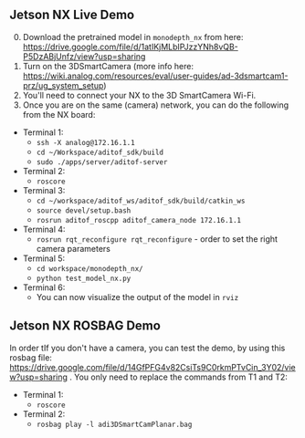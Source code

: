 ## Jetson NX Live Demo
0. Download the pretrained model in `monodepth_nx` from here: https://drive.google.com/file/d/1atIKjMLbIPJzzYNh8vQB-P5DzABjUnfz/view?usp=sharing
1. Turn on the 3DSmartCamera (more info here: https://wiki.analog.com/resources/eval/user-guides/ad-3dsmartcam1-prz/ug_system_setup)
2. You'll need to connect your NX to the 3D SmartCamera Wi-Fi.
3. Once you are on the same (camera) network, you can do the following from the NX board:
- Terminal 1:
  - `ssh -X analog@172.16.1.1`
  - `cd ~/Workspace/aditof_sdk/build`
  - `sudo ./apps/server/aditof-server`
- Terminal 2:
  - `roscore`
- Terminal 3:
  - `cd ~/workspace/aditof_ws/aditof_sdk/build/catkin_ws`
  - `source devel/setup.bash`
  - `rosrun aditof_roscpp aditof_camera_node 172.16.1.1`
- Terminal 4:
  - `rosrun rqt_reconfigure rqt_reconfigure` - order to set the right camera parameters
- Terminal 5:
  - `cd workspace/monodepth_nx/`
  - `python test_model_nx.py`
- Terminal 6:
  - You can now visualize the output of the model in `rviz` 

## Jetson NX ROSBAG Demo
In order tIf you don't have a camera, you can test the demo, by using this rosbag file: https://drive.google.com/file/d/14GfPFG4v82CsiTs9C0rkmPTvCin_3Y02/view?usp=sharing .
You only need to replace the commands from T1 and T2:
- Terminal 1:
  - `roscore`
- Terminal 2:
  - `rosbag play -l adi3DSmartCamPlanar.bag`
